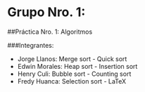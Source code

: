 # Grupo Nro. 1:

##Práctica Nro. 1: Algoritmos

###Integrantes:

- Jorge Llanos: Merge sort - Quick sort
- Edwin Morales: Heap sort - Insertion sort
- Henry Culi: Bubble sort - Counting sort
- Fredy Huanca: Selection sort - LaTeX
